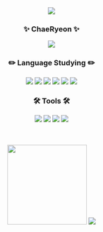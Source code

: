 <div align="center">

 <img src="https://capsule-render.vercel.app/api?type=waving&color=ff7372&height=100&section=header"/>

 ### ✨ ChaeRyeon  ✨
 <a href="mailto:chaechae823@naver.com"><img src="https://img.shields.io/badge/Naver Mail-03C75A?style=flat&logo=Naver&logoColor=white"/></a>

  
  
 ### ✏️ Language Studying  ✏️

<img src="https://img.shields.io/badge/JAVA-3a75b0?style=flat"/>
<img src="https://img.shields.io/badge/Python-3776AB?style=flat&logo=Python&logoColor=white"/>
<img src="https://img.shields.io/badge/MySQL-4479A1?style=flat&logo=MySQL&logoColor=white"/>
<img src="https://img.shields.io/badge/HTML5-E34F26?style=flat&logo=HTML5&logoColor=white"/>
<img src="https://img.shields.io/badge/CSS3-1572B6?style=flat&logo=CSS3&logoColor=white"/>
<img src="https://img.shields.io/badge/JavaScript-F7DF1E?style=flat&logo=JavaScript&logoColor=white"/>

### 🛠️ Tools  🛠️
<img src="https://img.shields.io/badge/GitHub-181717?style=flat&logo=GitHub&logoColor=white"/>
<img src="https://img.shields.io/badge/IntelliJ IDEA-000000?style=flat&logo=IntelliJ IDEA&logoColor=white"/>
<img src="https://img.shields.io/badge/PyCharm-000000?style=flat&logo=PyCharm&logoColor=white"/>
<img src="https://img.shields.io/badge/Visual Studio Code-007ACC?style=flat&logo=Visual Studio Code&logoColor=white"/>

<br><br>
<img height="180em" src="https://github-readme-stats-eight-theta.vercel.app/api/top-langs/?username=chaeryeon823&layout=compact&langs_count=8&theme=radical"/>
<img src="https://capsule-render.vercel.app/api?type=waving&color=ff7372&height=100&section=footer"/>

</div>


<!--
**chaeryeon823/chaeryeon823** is a ✨ _special_ ✨ repository because its `README.md` (this file) appears on your GitHub profile.

Here are some ideas to get you started:

- 🔭 I’m currently working on ...
- 🌱 I’m currently learning ...
- 👯 I’m looking to collaborate on ...
- 🤔 I’m looking for help with ...
- 💬 Ask me about ...
- 📫 How to reach me: ...
- 😄 Pronouns: ...
- ⚡ Fun fact: ...

  <img align="right" src="https://github-readme-stats.vercel.app/api/top-langs/?username=chaeryoen823&theme=dracula&exclude_repo=clone-web-scrapper,clone-zoom&hide=Procfile&layout=compact&langs_count=8"/>
-->
